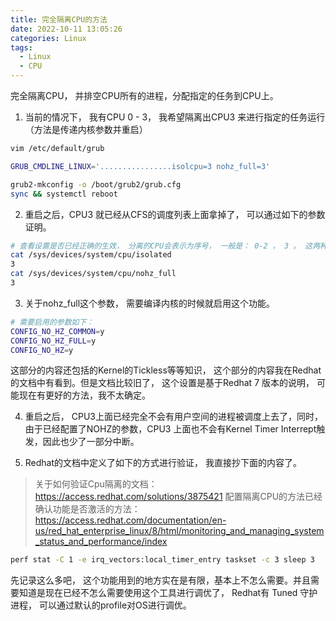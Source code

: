 ```yaml
---
title: 完全隔离CPU的方法 
date: 2022-10-11 13:05:26
categories: Linux
tags:
  - Linux
  - CPU
---
```


完全隔离CPU， 并排空CPU所有的进程，分配指定的任务到CPU上。

1. 当前的情况下， 我有CPU 0 - 3， 我希望隔离出CPU3 来进行指定的任务运行（方法是传递内核参数并重启）
```bash
vim /etc/default/grub

GRUB_CMDLINE_LINUX='................isolcpu=3 nohz_full=3'

grub2-mkconfig -o /boot/grub2/grub.cfg
sync && systemctl reboot
```

2. 重启之后，CPU3 就已经从CFS的调度列表上面拿掉了， 可以通过如下的参数证明。
```bash
# 查看设置是否已经正确的生效， 分离的CPU会表示为序号， 一般是： 0-2 ， 3 。 这两种表示方式。
cat /sys/devices/system/cpu/isolated
3
cat /sys/devices/system/cpu/nohz_full
3
```

3. 关于nohz_full这个参数， 需要编译内核的时候就启用这个功能。
```bash
# 需要启用的参数如下：
CONFIG_NO_HZ_COMMON=y
CONFIG_NO_HZ_FULL=y
CONFIG_NO_HZ=y
```
这部分的内容还包括的Kernel的Tickless等等知识， 这个部分的内容我在Redhat的文档中有看到。但是文档比较旧了， 这个设置是基于Redhat 7 版本的说明， 可能现在有更好的方法，我不太确定。

4. 重启之后， CPU3上面已经完全不会有用户空间的进程被调度上去了，同时， 由于已经配置了NOHZ的参数，CPU3 上面也不会有Kernel Timer Interrept触发，因此也少了一部分中断。

5. Redhat的文档中定义了如下的方式进行验证， 我直接抄下面的内容了。
> 关于如何验证Cpu隔离的文档： https://access.redhat.com/solutions/3875421
> 配置隔离CPU的方法已经确认功能是否激活的方法：https://access.redhat.com/documentation/en-us/red_hat_enterprise_linux/8/html/monitoring_and_managing_system_status_and_performance/index
```bash
perf stat -C 1 -e irq_vectors:local_timer_entry taskset -c 3 sleep 3
```
先记录这么多吧， 这个功能用到的地方实在是有限，基本上不怎么需要。并且需要知道是现在已经不怎么需要使用这个工具进行调优了， Redhat有 Tuned 守护进程， 可以通过默认的profile对OS进行调优。
